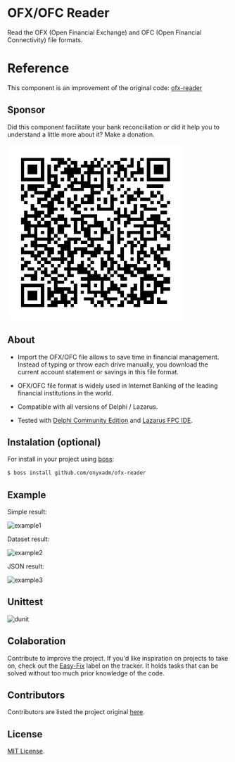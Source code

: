 # OFX/OFC Reader
 
Read the OFX (Open Financial Exchange) and OFC (Open Financial Connectivity) file formats.

# Reference
 
This component is an improvement of the original code: [ofx-reader](https://github.com/leogregianin/ofx-reader)

## Sponsor

Did this component facilitate your bank reconciliation or did it help you to understand a little more about it? Make a donation.

![donation](pix_donate.png)


About
-------

   * Import the OFX/OFC file allows to save time in financial management. Instead of typing or throw each drive manually, you download the current account statement or savings in this file format.

   * OFX/OFC file format is widely used in Internet Banking of the leading financial institutions in the world.

   * Compatible with all versions of Delphi / Lazarus. 
   
   * Tested with [Delphi Community Edition](https://www.embarcadero.com/products/delphi/starter/promotional-download) and [Lazarus FPC IDE](https://www.lazarus-ide.org).
 
Instalation (optional)
-------
For install in your project using [boss](https://github.com/HashLoad/boss):
``` sh
$ boss install github.com/onyxadm/ofx-reader
``` 
 
Example
-------

Simple result:

![example1](samples/simple.jpg)


Dataset result:

![example2](samples/dataset.jpg)


JSON result:

![example3](samples/json.jpg)


Unittest
-------

![dunit](tests/tests.png)


Colaboration
-------

Contribute to improve the project. If you'd like inspiration on projects to take on, check out the [Easy-Fix](https://github.com/onyxadm/ofx-reader/issues) label on the tracker. It holds tasks that can be solved without too much prior knowledge of the code.


Contributors
-------

Contributors are listed the project original [here](https://github.com/leogregianin/ofx-reader/graphs/contributors).


License
-------

[MIT License](LICENSE).
